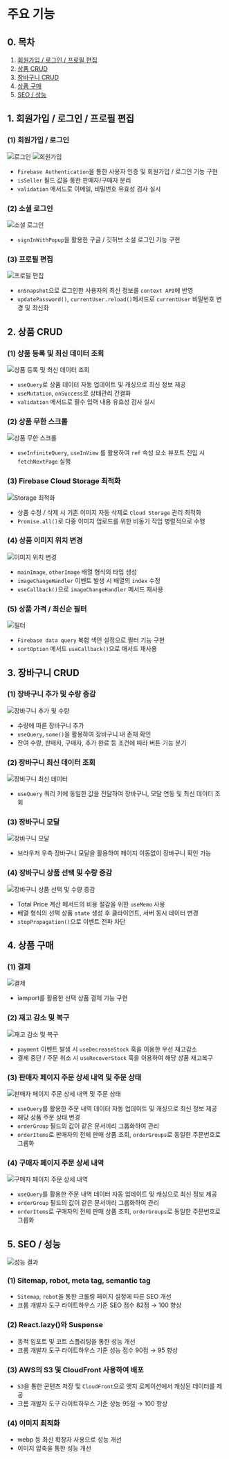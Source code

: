 # 주요 기능

## 0. 목차

1. [회원가입 / 로그인 / 프로필 편집](feature.md#id-1)
2. [상품 CRUD](feature.md#id-2.-crud)
3. [장바구니 CRUD](feature.md#id-3.-crud)
4. [상품 구매](feature.md#id-4-2)
5. [SEO / 성능](feature.md#id-5.-seo)

## 1. 회원가입 / 로그인 / 프로필 편집

### (1) 회원가입 / 로그인

![로그인](https://github.com/WestEastZ/Westorcycle/assets/85664676/015e6ba8-986b-4dee-beb4-e7a294c209fe)
![회원가입](https://github.com/WestEastZ/Westorcycle/assets/85664676/544be637-8abf-438d-8a53-6884ddbc5dc1)

- `Firebase Authentication`을 통한 사용자 인증 및 회원가입 / 로그인 기능 구현
- `isSeller` 필드 값을 통한 판매자/구매자 분리
- `validation` 메서드로 이메일, 비밀번호 유효성 검사 실시

### (2) 소셜 로그인

![소셜 로그인](https://github.com/WestEastZ/Westorcycle/assets/85664676/0e72b51c-7a77-4d20-895b-4f39c6a76878)

- `signInWithPopup`을 활용한 구글 / 깃허브 소셜 로그인 기능 구현

### (3) 프로필 편집

![프로필 편집](https://github.com/WestEastZ/Westorcycle/assets/85664676/3a5552d5-dce8-4941-b2b5-bab0e0a22b26)

- `onSnapshot`으로 로그인한 사용자의 최신 정보를 `context API`에 반영
- `updatePassword()`, `currentUser.reload()`메서드로 `currentUser` 비밀번호 변경 및 최신화

## 2. 상품 CRUD

### (1) 상품 등록 및 최신 데이터 조회

![상품 등록 및 최신 데이터 조회](https://github.com/WestEastZ/Westorcycle/assets/85664676/d7fcf6eb-2b81-47b2-b4ec-af266766c862)

- `useQuery`로 상품 데이터 자동 업데이트 및 캐싱으로 최신 정보 제공
- `useMutation`, `onSuccess`로 상태관리 간결화
- `validation` 메서드로 필수 입력 내용 유효성 검사 실시

### (2) 상품 무한 스크롤

![상품 무한 스크롤](https://github.com/WestEastZ/Westorcycle/assets/85664676/7d88c5ca-8793-4f83-87dd-4006cafa1d45)

- `useInfiniteQuery`, `useInView` 를 활용하여 `ref` 속성 요소 뷰포트 진입 시 `fetchNextPage` 실행

### (3) Firebase Cloud Storage 최적화

![Storage 최적화](https://github.com/WestEastZ/Westorcycle/assets/85664676/2af34cac-dc50-41ae-90d8-546a2cebf8dc)

- 상품 수정 / 삭제 시 기존 이미지 자동 삭제로 `Cloud Storage` 관리 최적화
- `Promise.all()`로 다중 이미지 업로드를 위한 비동기 작업 병렬적으로 수행

### (4) 상품 이미지 위치 변경

![이미지 위치 변경](https://github.com/WestEastZ/Westorcycle/assets/85664676/233551c1-5dbe-428b-9220-9b1afa0d91ba)

- `mainImage`, `otherImage` 배열 형식의 타입 생성
- `imageChangeHandler` 이벤트 발생 시 배열의 `index` 수정
- `useCallback()`으로 `imageChangeHandler` 메서드 재사용

### (5) 상품 가격 / 최신순 필터

![필터](https://github.com/WestEastZ/Westorcycle/assets/85664676/b51b20b7-cfc8-493f-9365-25e145a78275)

- `Firebase data query` 복합 색인 설정으로 필터 기능 구현
- `sortOption` 메서드 `useCallback()`으로 매서드 재사용

## 3. 장바구니 CRUD

### (1) 장바구니 추가 및 수량 증감

![장바구니 추가 및 수량](https://github.com/WestEastZ/Westorcycle/assets/85664676/bdeab522-b475-4d94-8adb-92e6938aa745)

- 수량에 따른 장바구니 추가
- `useQuery`, `some()`을 활용하여 장바구니 내 존재 확인
- 잔여 수량, 판매자, 구매자, 추가 완료 등 조건에 따라 버튼 기능 분기

### (2) 장바구니 최신 데이터 조회

![장바구니 최신 데이터](https://github.com/WestEastZ/Westorcycle/assets/85664676/a29e7128-da3b-4e3c-a8c3-f943a0eac927)

- `useQuery` 쿼리 키에 동일한 값을 전달하여 장바구니, 모달 연동 및 최신 데이터 조회

### (3) 장바구니 모달

![장바구니 모달](https://github.com/WestEastZ/Westorcycle/assets/85664676/62e55352-bd48-4654-83db-7c269b07c359)

- 브라우저 우측 장바구니 모달을 활용하여 페이지 이동없이 장바구니 확인 가능

### (4) 장바구니 상품 선택 및 수량 증감

![장바구니 상품 선택 및 수량 증감](https://github.com/WestEastZ/Westorcycle/assets/85664676/60007dc4-3800-4313-803b-5b8cd1ec5aeb)

- Total Price 계산 메서드의 비용 절감을 위한 `useMemo` 사용
- 배열 형식의 선택 상품 `state` 생성 후 클라이언트, 서버 동시 데이터 변경
- `stopPropagation()`으로 이벤트 전파 차단

## 4. 상품 구매

### (1) 결제

![결제](https://github.com/WestEastZ/Westorcycle/assets/85664676/a3cc8e0b-ecfc-4df0-bb85-1f3887e132ee)

- iamport를 활용한 선택 상품 결제 기능 구현

### (2) 재고 감소 및 복구

![재고 감소 및 복구](https://github.com/WestEastZ/Westorcycle/assets/85664676/a619a3b1-048d-44a5-a077-03b63c8eb862)

- `payment` 이벤트 발생 시 `useDecreaseStock` 훅을 이용한 우선 재고감소
- 결제 중단 / 주문 취소 시 `useRecoverStock` 훅을 이용하여 해당 상품 재고복구

### (3) 판매자 페이지 주문 상세 내역 및 주문 상태

![판매자 페이지 주문 상세 내역 및 주문 상태](https://github.com/WestEastZ/Westorcycle/assets/85664676/fd89a768-9c60-4f8f-b201-2db09e5adbf4)

- `useQuery`를 활용한 주문 내역 데이터 자동 업데이트 및 캐싱으로 최신 정보 제공
- 해당 상품 주문 상태 변경
- `orderGroup` 필드의 값이 같은 문서끼리 그룹화하여 관리
- `orderItems`로 판매자의 전체 판매 상품 조회, `orderGroups`로 동일한 주문번호로 그룹화

### (4) 구매자 페이지 주문 상세 내역

![구매자 페이지 주문 상세 내역](https://github.com/WestEastZ/Westorcycle/assets/85664676/cd89e2a5-c849-4cac-98f6-b23c4fffc3f6)

- `useQuery`를 활용한 주문 내역 데이터 자동 업데이트 및 캐싱으로 최신 정보 제공
- `orderGroup` 필드의 값이 같은 문서끼리 그룹화하여 관리
- `orderItems`로 구매자의 전체 판매 상품 조회, `orderGroups`로 동일한 주문번호로 그룹화

## 5. SEO / 성능

![성능 결과](https://github.com/WestEastZ/Westorcycle/assets/85664676/9e2f7a67-9dad-4ba0-8017-28badb7d646d)

### (1) Sitemap, robot, meta tag, semantic tag

- `Sitemap`, `robot`을 통한 크롤링 페이지 설정에 따른 SEO 개선
- 크롬 개발자 도구 라이트하우스 기준 SEO 점수 82점 → 100 향상

### (2) React.lazy()와 Suspense

- 동적 임포트 및 코트 스플리팅을 통한 성능 개선
- 크롬 개발자 도구 라이트하우스 기준 성능 점수 90점 → 95 향상

### (3) AWS의 S3 및 CloudFront 사용하여 배포

- `S3`을 통한 콘텐츠 저장 및 `CloudFront`으로 엣지 로케이션에서 캐싱된 데이터를 제공
- 크롬 개발자 도구 라이트하우스 기준 성능 95점 → 100 향상

### (4) 이미지 최적화

- webp 등 최신 확장자 사용으로 성능 개선
- 이미지 압축을 통한 성능 개선
